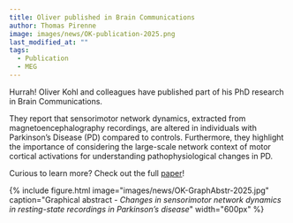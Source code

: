 ```yaml
---
title: Oliver published in Brain Communications
author: Thomas Pirenne
image: images/news/OK-publication-2025.png
last_modified_at: ""
tags:
  - Publication
  - MEG
---
```


<!-- excerpt start -->
Hurrah! Oliver Kohl and colleagues have published part of his PhD research in Brain Communications.
<!-- excerpt end -->
They report that sensorimotor network dynamics, extracted from magnetoencephalography recordings, are altered in individuals with Parkinson’s Disease (PD) compared to controls. Furthermore, they highlight the importance of considering the large-scale network context of motor cortical activations for understanding pathophysiological changes in PD.

Curious to learn more? Check out the full [paper](https://academic.oup.com/braincomms/article/7/4/fcaf282/8211199)!

{%
  include figure.html
  image="images/news/OK-GraphAbstr-2025.jpg"
  caption="Graphical abstract - *Changes in sensorimotor network dynamics in resting-state recordings in Parkinson’s disease*"
  width="600px"
%}
